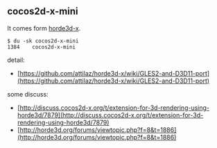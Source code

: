 cocos2d-x-mini
---

It comes form [horde3d-x](https://github.com/attilaz/horde3d-x).

```
$ du -sk cocos2d-x-mini
1384	cocos2d-x-mini
```

detail:

- [https://github.com/attilaz/horde3d-x/wiki/GLES2-and-D3D11-port](https://github.com/attilaz/horde3d-x/wiki/GLES2-and-D3D11-port)

some discuss:

- [http://discuss.cocos2d-x.org/t/extension-for-3d-rendering-using-horde3d/7879](http://discuss.cocos2d-x.org/t/extension-for-3d-rendering-using-horde3d/7879)
- [http://horde3d.org/forums/viewtopic.php?f=8&t=1886](http://horde3d.org/forums/viewtopic.php?f=8&t=1886)

